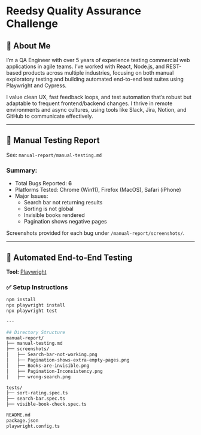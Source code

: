 # Reedsy Quality Assurance Challenge

## 👤 About Me

I’m a QA Engineer with over 5 years of experience testing commercial web applications in agile teams. I’ve worked with React, Node.js, and REST-based products across multiple industries, focusing on both manual exploratory testing and building automated end-to-end test suites using Playwright and Cypress.

I value clean UX, fast feedback loops, and test automation that’s robust but adaptable to frequent frontend/backend changes. I thrive in remote environments and async cultures, using tools like Slack, Jira, Notion, and GitHub to communicate effectively.

---

## 📝 Manual Testing Report

See: `manual-report/manual-testing.md`

### Summary:
- Total Bugs Reported: **6**
- Platforms Tested: Chrome (Win11), Firefox (MacOS), Safari (iPhone)
- Major Issues:
  - Search bar not returning results
  - Sorting is not global
  - Invisible books rendered
  - Pagination shows negative pages

Screenshots provided for each bug under `/manual-report/screenshots/`.

---

## 🤖 Automated End-to-End Testing

**Tool:** [Playwright](https://playwright.dev/)

### ✅ Setup Instructions

```bash
npm install
npx playwright install
npx playwright test

---

## Directory Structure 
manual-report/
├── manual-testing.md
├── screenshots/
│   ├── Search-bar-not-working.png
│   ├── Pagination-shows-extra-empty-pages.png
│   ├── Books-are-invisible.png
│   ├── Pagination-Inconsistency.png
│   ├── wrong-search.png

tests/
├── sort-rating.spec.ts
├── search-bar.spec.ts
├── visible-book-check.spec.ts

README.md
package.json
playwright.config.ts


